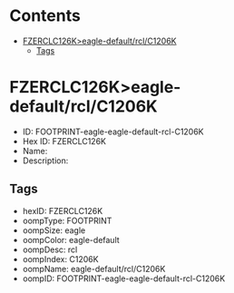 



Contents
========

* [FZERCLC126K>eagle-default/rcl/C1206K](#fzerclc126keagle-defaultrclc1206k)
	* [Tags](#tags)

# FZERCLC126K>eagle-default/rcl/C1206K

- ID: FOOTPRINT-eagle-eagle-default-rcl-C1206K
- Hex ID: FZERCLC126K
- Name: 
- Description: 

## Tags

- hexID: FZERCLC126K
- oompType: FOOTPRINT
- oompSize: eagle
- oompColor: eagle-default
- oompDesc: rcl
- oompIndex: C1206K
- oompName: eagle-default/rcl/C1206K
- oompID: FOOTPRINT-eagle-eagle-default-rcl-C1206K
